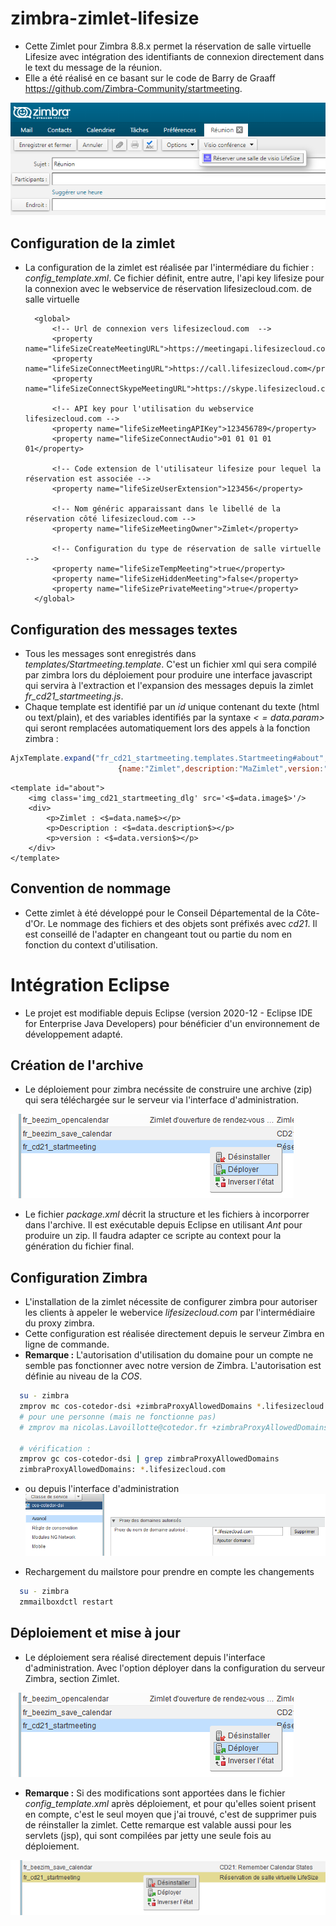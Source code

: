 # zimbra-zimlet-lifesize
* Cette Zimlet pour Zimbra 8.8.x permet la réservation de salle virtuelle Lifesize avec intégration des identifiants de connexion directement dans le text du message de la réunion.
* Elle a été réalisé en ce basant sur le code de Barry de Graaff https://github.com/Zimbra-Community/startmeeting.

![Zimlet réservation](ressources/zimlet-image1.png)

## Configuration de la zimlet

* La configuration de la zimlet est réalisée par l'intermédiare du fichier : *config_template.xml*. Ce fichier définit, entre autre, l'api key lifesize pour la connexion avec le webservice de réservation lifesizecloud.com.
de salle virtuelle

		<global>	
			<!-- Url de connexion vers lifesizecloud.com  -->
			<property name="lifeSizeCreateMeetingURL">https://meetingapi.lifesizecloud.com/meeting/create</property>
			<property name="lifeSizeConnectMeetingURL">https://call.lifesizecloud.com</property>
			<property name="lifeSizeConnectSkypeMeetingURL">https://skype.lifesizecloud.com</property>
	
			<!-- API key pour l'utilisation du webservice lifesizecloud.com -->
			<property name="lifeSizeMeetingAPIKey">123456789</property>
			<property name="lifeSizeConnectAudio">01 01 01 01 01</property>
			
			<!-- Code extension de l'utilisateur lifesize pour lequel la réservation est associée -->	
			<property name="lifeSizeUserExtension">123456</property>
			
			<!-- Nom généric apparaissant dans le libellé de la réservation côté lifesizecloud.com -->
			<property name="lifeSizeMeetingOwner">Zimlet</property>
			
			<!-- Configuration du type de réservation de salle virtuelle --> 
			<property name="lifeSizeTempMeeting">true</property>
			<property name="lifeSizeHiddenMeeting">false</property>
			<property name="lifeSizePrivateMeeting">true</property>
		</global>
		
## Configuration des messages textes
* Tous les messages sont enregistrés dans *templates/Startmeeting.template*. C'est un fichier xml qui sera compilé par zimbra lors du déploiement pour produire une interface javascript qui servira à l'extraction et l'expansion des messages depuis la zimlet *fr_cd21_startmeeting.js*. 
* Chaque template est identifié par un *id* unique contenant du texte (html ou text/plain), et des variables identifiés par la syntaxe *<$=data.param$>* qui seront remplacées automatiquement lors des appels à la fonction zimbra :

```javascript
AjxTemplate.expand("fr_cd21_startmeeting.templates.Startmeeting#about",
						{name:"Zimlet",description:"MaZimlet",version:"1.0.0"});
```
	
	<template id="about">
		<img class='img_cd21_startmeeting_dlg' src='<$=data.image$>'/>
		<div>
			<p>Zimlet : <$=data.name$></p>
			<p>Description : <$=data.description$></p>
			<p>version : <$=data.version$></p>
		</div>
	</template>

## Convention de nommage
* Cette zimlet à été développé pour le Conseil Départemental de la Côte-d'Or. Le nommage des fichiers et des objets sont préfixés avec *cd21*. Il est conseillé de l'adapter en changeant tout ou partie du nom en fonction du context d'utilisation.
	
# Intégration Eclipse
* Le projet est modifiable depuis Eclipse (version 2020-12 - Eclipse IDE for Enterprise Java Developers) pour bénéficier d'un environnement de développement adapté.
	
## Création de l'archive
* Le déploiement pour zimbra necéssite de construire une archive (zip) qui sera téléchargée sur le serveur via l'interface d'administration.

![Zimlet déploiement](ressources/zimlet-image2.png)

* Le fichier *package.xml* décrit la structure et les fichiers à incorporrer dans l'archive. Il est exécutable depuis Eclipse en utilisant *Ant* pour produire un zip. Il faudra adapter ce scripte au context pour la génération du fichier final.

	<zip destfile="${workspace.dir}/_ZimbraIntegration_/dist/fr_cd21_startmeeting.zip"
	 	basedir="${workspace.dir}/${project.name}"
	 	includes="**/*.*"
	 	excludes=".project, .settings/**,old/** package.xml">
	</zip>

## Configuration Zimbra
* L'installation de la zimlet nécessite de configurer zimbra pour autoriser les clients à appeler le webervice *lifesizecloud.com* par l'intermédiaire du proxy zimbra.
* Cette configuration est réalisée directement depuis le serveur Zimbra en ligne de commande.
* **Remarque :** L'autorisation d'utilisation du domaine pour un compte ne semble pas fonctionner avec notre version de Zimbra. L'autorisation est définie au niveau de la *COS*.

```bash
  su - zimbra
  zmprov mc cos-cotedor-dsi +zimbraProxyAllowedDomains *.lifesizecloud.com
  # pour une personne (mais ne fonctionne pas)
  # zmprov ma nicolas.Lavoillotte@cotedor.fr +zimbraProxyAllowedDomains *.lifesizecloud.com(ne fonctionne pas!)
   
  # vérification :
  zmprov gc cos-cotedor-dsi | grep zimbraProxyAllowedDomains
  zimbraProxyAllowedDomains: *.lifesizecloud.com
  ```
  
* ou depuis l'interface d'administration
![Zimlet autorisation](ressources/zimlet-image3.png)

* Rechargement du mailstore pour prendre en compte les changements

```bash
  su - zimbra
  zmmailboxdctl restart
  ```

## Déploiement et mise à jour
* Le déploiement sera réalisé directement depuis l'interface d'administration. Avec l'option déployer dans la configuration du serveur Zimbra, section Zimlet.

![Zimlet réservation](ressources/zimlet-image2.png)

* **Remarque :** Si des modifications sont apportées dans  le fichier *config_template.xml* après déploiement, et pour qu'elles soient prisent en compte, c'est le seul moyen que j'ai trouvé, c'est de supprimer puis de réinstaller la zimlet. Cette remarque est valable aussi pour les servlets (jsp), qui sont compilées par jetty une seule fois au déploiement.

![Zimlet réservation](ressources/zimlet-image4.png)

